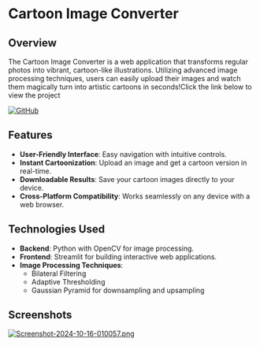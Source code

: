 
# Cartoon Image Converter


## Overview

The Cartoon Image Converter is a web application that transforms regular photos into vibrant, cartoon-like illustrations. Utilizing advanced image processing techniques, users can easily upload their images and watch them magically turn into artistic cartoons in seconds!Click the link below to view the project

[![GitHub](https://img.shields.io/badge/GitHub-000000?style=for-the-badge&logo=github&logoColor=white)](https://cartoon-image-jg8j.onrender.com/)  


## Features

- **User-Friendly Interface**: Easy navigation with intuitive controls.
- **Instant Cartoonization**: Upload an image and get a cartoon version in real-time.
- **Downloadable Results**: Save your cartoon images directly to your device.
- **Cross-Platform Compatibility**: Works seamlessly on any device with a web browser.

## Technologies Used

- **Backend**: Python with OpenCV for image processing.
- **Frontend**: Streamlit for building interactive web applications.
- **Image Processing Techniques**:
  - Bilateral Filtering
  - Adaptive Thresholding
  - Gaussian Pyramid for downsampling and upsampling


## Screenshots
[![Screenshot-2024-10-16-010057.png](https://i.postimg.cc/hj73jVpy/Screenshot-2024-10-16-010057.png)](https://postimg.cc/k6qyYRrK)




